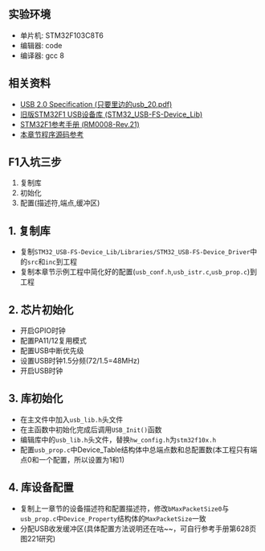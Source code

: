 ## 实验环境

  + 单片机: STM32F103C8T6
  + 编辑器: code
  + 编译器: gcc 8

<md-divider></md-divider>

## 相关资料

  + [USB 2.0 Specification (只要里边的usb_20.pdf)](https://usb.org/sites/default/files/usb_20_20210701.zip)
  + [旧版STM32F1 USB设备库 (STM32_USB-FS-Device_Lib)](https://www.st.com/en/embedded-software/stsw-stm32121.html)
  + [STM32F1参考手册 (RM0008-Rev.21)](https://www.st.com/content/ccc/resource/technical/document/reference_manual/59/b9/ba/7f/11/af/43/d5/CD00171190.pdf/files/CD00171190.pdf/jcr:content/translations/en.CD00171190.pdf)
  + [本章节程序源码参考](https://github.com/kuresaru/STM32F1_USB_Device_EmumTest)

<md-divider></md-divider>


## F1入坑三步

  1. 复制库
  2. 初始化
  3. 配置(描述符,端点,缓冲区)

<md-divider></md-divider>


## 1. 复制库

  + 复制`STM32_USB-FS-Device_Lib/Libraries/STM32_USB-FS-Device_Driver`中的`src`和`inc`到工程
  + 复制本章节示例工程中简化好的配置(`usb_conf.h`,`usb_istr.c`,`usb_prop.c`)到工程

<md-divider></md-divider>


## 2. 芯片初始化

  + 开启GPIO时钟
  + 配置PA11/12复用模式
  + 配置USB中断优先级
  + 设置USB时钟1.5分频(72/1.5=48MHz)
  + 开启USB时钟

<md-divider></md-divider>


## 3. 库初始化

  + 在主文件中加入`usb_lib.h`头文件
  + 在主函数中初始化完成后调用`USB_Init()`函数
  + 编辑库中的`usb_lib.h`头文件，替换`hw_config.h`为`stm32f10x.h`
  + 配置`usb_prop.c`中Device_Table结构体中总端点数和总配置数(本工程只有端点0和一个配置，所以设置为1和1)

## 4. 库设备配置

  + 复制上一章节的设备描述符和配置描述符，修改`bMaxPacketSize0`与`usb_prop.c`中`Device_Property`结构体的`MaxPacketSize`一致
  + 分配USB收发缓冲区(具体配置方法说明还在咕~~，可自行参考手册第628页图221研究)
